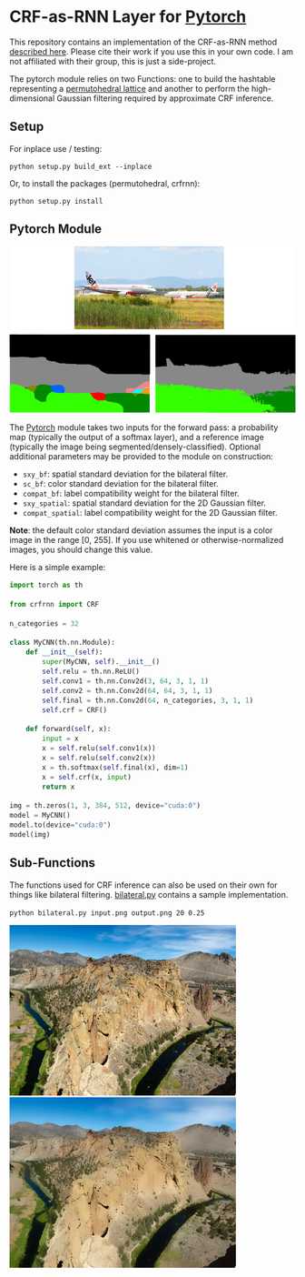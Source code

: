# CRF-as-RNN Layer for [Pytorch](https://github.com/pytorch/pytorch)

This repository contains an implementation of the CRF-as-RNN method
[described here](http://www.robots.ox.ac.uk/~szheng/CRFasRNN.html). Please cite
their work if you use this in your own code. I am not affiliated with their
group, this is just a side-project.

The pytorch module relies on two Functions: one to build the hashtable
representing a [permutohedral
lattice](http://graphics.stanford.edu/papers/permutohedral/permutohedral.pdf)
and another to perform the high-dimensional Gaussian filtering required by
approximate CRF inference.

## Setup

For inplace use / testing:

```
python setup.py build_ext --inplace
```

Or, to install the packages (permutohedral, crfrnn):

```
python setup.py install
```

## Pytorch Module
[![example](images/crf_layer_example.png)](images/crf_layer_example.png)

The [Pytorch](https://github.com/pytorch/pytorch) module takes two inputs for
the forward pass: a probability map (typically the output of a softmax layer),
and a reference image (typically the image being segmented/densely-classified).
Optional additional parameters may be provided to the module on construction:

* `sxy_bf`: spatial standard deviation for the bilateral filter.
* `sc_bf`: color standard deviation for the bilateral filter.
* `compat_bf`: label compatibility weight for the bilateral filter.
* `sxy_spatial`: spatial standard deviation for the 2D Gaussian filter.
* `compat_spatial`: label compatibility weight for the 2D Gaussian filter.

**Note**: the default color standard deviation assumes the input is a color
image in the range [0, 255]. If you use whitened or otherwise-normalized images,
you should change this value.

Here is a simple example:

```python
import torch as th

from crfrnn import CRF

n_categories = 32

class MyCNN(th.nn.Module):
    def __init__(self):
        super(MyCNN, self).__init__()
        self.relu = th.nn.ReLU()
        self.conv1 = th.nn.Conv2d(3, 64, 3, 1, 1)
        self.conv2 = th.nn.Conv2d(64, 64, 3, 1, 1)
        self.final = th.nn.Conv2d(64, n_categories, 3, 1, 1)
        self.crf = CRF()

    def forward(self, x):
        input = x
        x = self.relu(self.conv1(x))
        x = self.relu(self.conv2(x))
        x = th.softmax(self.final(x), dim=1)
        x = self.crf(x, input)
        return x

img = th.zeros(1, 3, 384, 512, device="cuda:0")
model = MyCNN()
model.to(device="cuda:0")
model(img)
```

## Sub-Functions

The functions used for CRF inference can also be used on their own for things
like bilateral filtering. [bilateral.py](bilateral.py) contains a sample
implementation.

`python bilateral.py input.png output.png 20 0.25`

<img src="images/wimr_small.png" height=300 /> <img src="images/filtered.png" height=300 />
